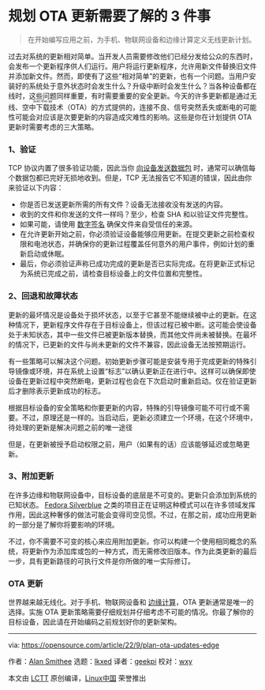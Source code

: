 [#]: subject: "3 things to know about planning for OTA updates in your homelab"
[#]: via: "https://opensource.com/article/22/9/plan-ota-updates-edge"
[#]: author: "Alan Smithee https://opensource.com/users/alansmithee"
[#]: collector: "lkxed"
[#]: translator: "geekpi"
[#]: reviewer: "wxy"
[#]: publisher: "wxy"
[#]: url: "https://linux.cn/article-15045-1.html"

规划 OTA 更新需要了解的 3 件事
======

> 在开始编写应用之前，为手机、物联网设备和边缘计算定义无线更新计划。

过去对系统的更新相对简单。当开发人员需要修改他们已经分发给公众的东西时，会发布一个更新程序供人们运行。用户将运行更新程序，允许用新文件替换旧文件并添加新文件。然而，即使有了这些“相对简单”的更新，也有一个问题。当用户安装好的系统处于意外状态时会发生什么？升级中断时会发生什么？当各种设备都在线时，这些问题同样重要，有时需要重要的安全更新。今天的许多更新都是通过无线、<ruby>空中下载技术<rt>over-the-air</rt></ruby>（OTA）的方式提供的，连接不良、信号突然丢失或断电的可能性可能会对应该是次要更新的内容造成灾难性的影响。这些是你在计划提供 OTA 更新时需要考虑的三大策略。

### 1、验证

TCP 协议内置了很多验证功能，因此当你 [向设备发送数据包][2] 时，通常可以确信每个数据包都已完好无损地收到。但是，TCP 无法报告它不知道的错误，因此由你来验证以下内容：

* 你是否已发送更新所需的所有文件？设备无法接收没有发送的内容。
* 收到的文件和你发送的文件一样吗？至少，检查 SHA 和以验证文件完整性。
* 如果可能，请使用 [数字签名][3] 确保文件来自受信任的来源。
* 在允许更新开始之前，你必须验证设备能够应用更新。在提交更新之前检查权限和电池状态，并确保你的更新过程覆盖任何意外的用户事件，例如计划的重新启动或休眠。
* 最后，你必须验证声称已成功完成的更新是否已实际完成。在将更新正式标记为系统已完成之前，请检查目标设备上的文件位置和完整性。

### 2、回退和故障状态

更新的最坏情况是设备处于损坏状态，以至于它甚至不能继续被中止的更新。在这种情况下，更新程序文件存在于目标设备上，但该过程已被中断。这可能会使设备处于未知状态，其中一些文件已被更新版本替换，而其他文件尚未被替换。在最坏的情况下，已更新的文件与尚未更新的文件不兼容，因此设备无法按预期运行。

有一些策略可以解决这个问题。初始更新步骤可能是安装专用于完成更新的特殊引导镜像或环境，并在系统上设置“标志”以确认更新正在进行中。这样可以确保即使设备在更新过程中突然断电，更新过程也会在下次启动时重新启动。仅在验证更新后才删除表示更新成功的标志。

根据目标设备的安全策略和你要更新的内容，特殊的引导镜像可能不可行或不需要。不过，原理还是一样的。当启动后，更新必须建立一个环境，在这个环境中，待处理的更新是解决问题之前的唯一途径

但是，在更新被授予启动权限之前，用户（如果有的话）应该能够延迟或忽略更新。

### 3、附加更新

在许多边缘和物联网设备中，目标设备的底层是不可变的。更新只会添加到系统的已知状态。 [Fedora Silverblue][4] 之类的项目正在证明这种模式可以在许多领域发挥作用，因此这种奢侈的做法可能会变得司空见惯。不过，在那之前，成功应用更新的一部分是了解你将要影响的环境。

不过，你不需要不可变的核心来应用附加更新。你可以构建一个使用相同概念的系统，将更新作为添加库或包的一种方式，而无需修改旧版本。作为此类更新的最后一步，具有更新路径的可执行文件是你所做的唯一实际修订。

### OTA 更新

世界越来越无线化。对于手机、物联网设备和 [边缘计算][5]，OTA 更新通常是唯一的选择。实施 OTA 更新策略需要仔细规划并仔细考虑不可能的情况。你最了解你的目标设备，因此请在开始编码之前规划好你的更新架构。

--------------------------------------------------------------------------------

via: https://opensource.com/article/22/9/plan-ota-updates-edge

作者：[Alan Smithee][a]
选题：[lkxed][b]
译者：[geekpi](https://github.com/geekpi)
校对：[wxy](https://github.com/wxy)

本文由 [LCTT](https://github.com/LCTT/TranslateProject) 原创编译，[Linux中国](https://linux.cn/) 荣誉推出

[a]: https://opensource.com/users/alansmithee
[b]: https://github.com/lkxed
[1]: https://opensource.com/sites/default/files/lead-images/computer_code_programming_laptop.jpg
[2]: https://www.redhat.com/sysadmin/beginners-guide-network-troubleshooting-linux
[3]: https://www.redhat.com/sysadmin/digital-signatures-gnupg
[4]: https://silverblue.fedoraproject.org
[5]: https://www.redhat.com/en/topics/edge-computing/what-is-edge-computing?intcmp=7013a000002qLH8AAM

